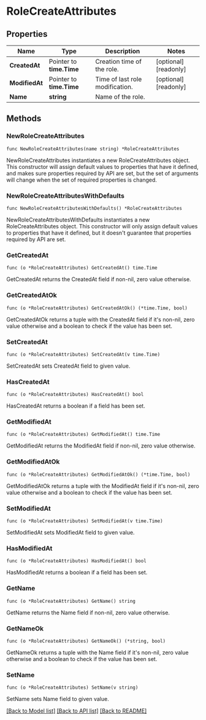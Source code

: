 # RoleCreateAttributes

## Properties

Name | Type | Description | Notes
---- | ---- | ----------- | ------
**CreatedAt** | Pointer to **time.Time** | Creation time of the role. | [optional] [readonly] 
**ModifiedAt** | Pointer to **time.Time** | Time of last role modification. | [optional] [readonly] 
**Name** | **string** | Name of the role. | 

## Methods

### NewRoleCreateAttributes

`func NewRoleCreateAttributes(name string) *RoleCreateAttributes`

NewRoleCreateAttributes instantiates a new RoleCreateAttributes object.
This constructor will assign default values to properties that have it defined,
and makes sure properties required by API are set, but the set of arguments
will change when the set of required properties is changed.

### NewRoleCreateAttributesWithDefaults

`func NewRoleCreateAttributesWithDefaults() *RoleCreateAttributes`

NewRoleCreateAttributesWithDefaults instantiates a new RoleCreateAttributes object.
This constructor will only assign default values to properties that have it defined,
but it doesn't guarantee that properties required by API are set.

### GetCreatedAt

`func (o *RoleCreateAttributes) GetCreatedAt() time.Time`

GetCreatedAt returns the CreatedAt field if non-nil, zero value otherwise.

### GetCreatedAtOk

`func (o *RoleCreateAttributes) GetCreatedAtOk() (*time.Time, bool)`

GetCreatedAtOk returns a tuple with the CreatedAt field if it's non-nil, zero value otherwise
and a boolean to check if the value has been set.

### SetCreatedAt

`func (o *RoleCreateAttributes) SetCreatedAt(v time.Time)`

SetCreatedAt sets CreatedAt field to given value.

### HasCreatedAt

`func (o *RoleCreateAttributes) HasCreatedAt() bool`

HasCreatedAt returns a boolean if a field has been set.

### GetModifiedAt

`func (o *RoleCreateAttributes) GetModifiedAt() time.Time`

GetModifiedAt returns the ModifiedAt field if non-nil, zero value otherwise.

### GetModifiedAtOk

`func (o *RoleCreateAttributes) GetModifiedAtOk() (*time.Time, bool)`

GetModifiedAtOk returns a tuple with the ModifiedAt field if it's non-nil, zero value otherwise
and a boolean to check if the value has been set.

### SetModifiedAt

`func (o *RoleCreateAttributes) SetModifiedAt(v time.Time)`

SetModifiedAt sets ModifiedAt field to given value.

### HasModifiedAt

`func (o *RoleCreateAttributes) HasModifiedAt() bool`

HasModifiedAt returns a boolean if a field has been set.

### GetName

`func (o *RoleCreateAttributes) GetName() string`

GetName returns the Name field if non-nil, zero value otherwise.

### GetNameOk

`func (o *RoleCreateAttributes) GetNameOk() (*string, bool)`

GetNameOk returns a tuple with the Name field if it's non-nil, zero value otherwise
and a boolean to check if the value has been set.

### SetName

`func (o *RoleCreateAttributes) SetName(v string)`

SetName sets Name field to given value.



[[Back to Model list]](../README.md#documentation-for-models) [[Back to API list]](../README.md#documentation-for-api-endpoints) [[Back to README]](../README.md)


